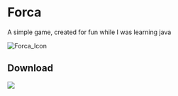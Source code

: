 # Forca
 A simple game, created for fun while I was learning java
 
 ![Forca_Icon](https://user-images.githubusercontent.com/80111558/110717224-66f9af80-81e7-11eb-88e4-ea0abc295476.png)

<div>
  <h2>Download</h1>
  <a href="https://github.com/TonyALima/Forca/releases/download/v1.0.0/Forca.jar">
  <img src="https://img.icons8.com/ultraviolet/80/000000/downloads.png"/>
</div>
